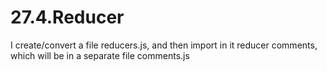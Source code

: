 # 27.4.Reducer
I create/convert a file reducers.js, and then import in it reducer comments, which will be in a separate file comments.js
